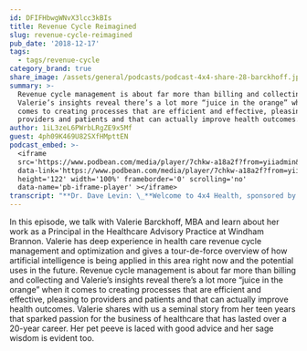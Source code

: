 ```yaml
---
id: DFIFHbwgWNvX3lcc3kBIs
title: Revenue Cycle Reimagined
slug: revenue-cycle-reimagined
pub_date: '2018-12-17'
tags:
  - tags/revenue-cycle
category_brand: true
share_image: /assets/general/podcasts/podcast-4x4-share-28-barckhoff.jpg
summary: >-
  Revenue cycle management is about far more than billing and collecting and
  Valerie’s insights reveal there’s a lot more “juice in the orange” when it
  comes to creating processes that are efficient and effective, pleasing to
  providers and patients and that can actually improve health outcomes.
author: 1iL3zeL6PWrbLRgZE9x5Mf
guest: 4ph09K469U82SXfHMpttEN
podcast_embed: >-
  <iframe
  src='https://www.podbean.com/media/player/7chkw-a18a2f?from=yiiadmin&download=1&version=1'
  data-link='https://www.podbean.com/media/player/7chkw-a18a2f?from=yiiadmin&download=1&version=1'
  height='122' width='100%' frameborder='0' scrolling='no'
  data-name='pb-iframe-player' ></iframe>
transcript: "**Dr. Dave Levin: \_**Welcome to 4x4 Health, sponsored by Sansoro Health. Sansoro Health, integration at the speed of innovation. Check them out at [www.sansorohealth.com](http://www.sansorohealth.com). I’m your host Dr. Dave Levin. Today I’m talking with Valerie Barckhoff. The principle in healthcare consultant practice at Windham Brannon. With more than 20 years of experience in health care revenue cycle and operations consulting, Valerie provides her clients with strategic, regulatory and operational consulting services. Those clients have included Safety Net Hospitals, Multi-hospital health systems, academic medical centers, community hospitals and life sciences companies. Valerie’s expertise is both broad and deep and includes key areas like population health readiness and implementation, financial transformation and regulatory support. Welcome to 4x4 Health Valerie.\n\n**Valerie Barckhoff:** Thank you, I’m glad to be here.\n\n**Dave:** We’re going to get through a series of four questions today and take about four minutes to answer each one. So, if you are ready, let’s get started.\n\n**Valerie:** Sounds good.\n\n**Dave:** So, first of all, tell us about yourself and your organization.\n\n**Valerie:** Sure, I’ll tell you a little bit about Windham Brannon first and then I’ll tell you some more about my background but Windham Brannon is one of the oldest CPA firms in Atlanta. We provide audit tax and advisory services to our clients. We are definitely, heavily concentrated in the Georgia and the Southeast area but our clients go all across the country to New Hampshire, Vermont and all the way over California. So, we are not just isolated here in the Southeast and the healthcare is one of our largest industry statements that we serve. So, we do have a lot of clients. We serve a majority of the health systems and physician groups here in the Atlanta area. A little bit about my background is, I have over 20 years of healthcare experience which is kind of scary to say these days but you know, it is what it is and I’m one of those odd people who knew I wanted to work in the business of healthcare the minute I stepped foot at the University of Kentucky and consider myself blessed that they actually had an Undergraduate program that focused in healthcare administration and I even worked as an emergency room registration clerk, part-time throughout my education there at the University of Kentucky. I have worked in the revenue cycle all over the country. I’ve lived not only in Georgia but I lived in Wisconsin, Pennsylvania and the great state of Hawaii. So, I’ve been able to work with hospitals all over the United states and absolutely loved what I do.\n\n**Dave:** Well, I always questioned the judgement if anyone who made it to Hawaii and came back.\n\n**Valerie:** I know.\n\n**Dave:** Well, we’ll set that aside for now. That’s fascinating, why did you have this passion from an early age, what was it that drew you to this particular calling?\n\n**Valerie:** So, I tell everybody this story and I’ll try to keep it as brief as possible but when I was 16 years old, I got sick really, really fast and I grew up in a very small town in Kentucky. Remember knocking on my parents’ door around 10 p.m. and asking them how sick did I have to be to go to the hospital and they know me as the high pain tolerance stowed child, so they panicked very quickly. My father did what he thought was the right thing to do which was taking me to the nearest hospital but even at 16, I was asking him to drive into Lexington. At the same time that we were going through this, my parents who were public school teachers had just switched at an HMO plan. So, this is 1986, the hospital really didn’t know what to do when I showed up. So, the first thing that happened which I’ve looked. I’m taller was in effect at this time but they kept me in the emergency room and didn’t wanna see me because they didn’t have a doctor that was part of that HMO plan. So, the short story is, I had an appendicitis and it ended up rupturing in the waiting room while I was waiting for a physician to come in from Lexington. His name was Dr. Mooney, he was livid by the time he got there and they rushed me back, performed surgery but the nightmare didn’t stop there because the hospital had never seen an HMO plan, they didn’t know what to do with it, they sent my parents to collections and I just watched my family battle the insurance and collection process and felt very guilty about it but ended up resolving itself but it definitely triggered in me a fascination with the business of healthcare and not wanting other families to have to go through what we went through.\n\n**Dave:** You there’s two things at that story that really jump out at me. The first is this kind of seminal experience that drew you in the healthcare and I meet so many people where that has been at some point something happened. Really in their life or maybe mid-career and they pivot and they come into healthcare because of the experience and then of course the other is particularly in a country like the United States the financial implications of getting sick and it’s so relevant to the debate that we’re having in this country about how we pay for care and I suppose we could devote an entire podcast to that and…, we want several, that’s right and we won’t get political here today but I think your story is, it’s a story that millions of people can probably tell, so good on you. So, it’s a broad area and then clearly as we heard in your intro, you are talented and you’ve done a lot of different sorts of things. What’s the most important or interesting thing that you’re working on these days?\n\n**Valerie:** So, one of the most exciting things that we are working on is the creation of a digital employee at one of our clients. I tell people having been in this industry for 20 years, primarily as a consultant but I did spend a brief period of time where I actually ran the operations for two different health systems in Atlanta but when we look at a problem that a hospital presents with, whether it’s issues with their technology, their cashes is not where it needs to be, you know, and most hospitals operate on very skinny margins. We’re looking traditionally at three things, the people, process and technology and over the 20 years, we’ve seen advancements in technology and it might be better but it wasn’t dramatically different. So, about a year ago I was introduced to Digitize AI that I know you talked to Justin before and we started looking at those processes that are in the revenue cycle that are very predictable and very repeatable and we decided that we could apply artificial intelligence and robotic process automation to the business processes within the revenue cycle and this to me is that fourth lever that I can now pull for a client to actually help them and improve their effectiveness and their efficiencies related to revenue cycle processes and the majority of what happens in a revenue cycle when it comes to the billing and the follow up and even the pre-certification processes are very manual and are very predictable and repeatable. So, we are live with the digital employee in a pilot phase. It’s working exceptionally well. We’ve been able to take between 30% and 50% of the workload off of the staff and the goal is that we’ll be able to kind of upscale the staff to handle that more value-added work and take some of this more mundane work off of their plates. So, it’s exciting from that standpoint but it’s also exciting that this is one piece of technology that cannot only improve the effectiveness and the efficiencies which results in improvement in revenue but it can also reduce the cost of doing business too if we’re able to use machine learning to do that kind of work. So, I’m really excited about it. I tell people I’m kind of geeky excited over the possibilities and I’m excited to see how this plays out in terms of ROI and what does this mean of redesigning processes and can we truly have a better patient experience because we’re doing our jobs better the way we’re supposed to be doing them.\n\n**Dave:** It is an exciting time. I’m geeky about this like you are and it feels to me like we’re at the beginning of the beginning.\n\n**Valerie:** Right.\n\n**Dave:** Potential for these things. I love problems like this or rather I love solutions like this for at least two reasons. One is, I think it’s a great window into how all of these things connect and the clinical care, the processes behind that, the operations and administration that are required in order to make it possible to do those things and then as you refer to it, I call it the iron triangle people process and technology that you almost always have to address, all three of those but the other thing that I love about solutions like this is, they really hit on all aspects of the Triple Aim. As you’ve alluded to, we’re automating a process that’s largely manual. That’s a win for the people involved. It should be a lower cost, it should be more efficient. As you pointed out, it should be pleasing both to patients and staff. As a former Clinician I would add, I think it improves care as well. My experience has been almost anything that reduces cycle times on healthcare improves clinical outcomes and just as I specifically discussed this, this notion of the patient that’s waiting for a treatment or to get a test so they can find the answer to what’s going on, that has real implications.\n\n**Valerie:** It does and the administrative hopes that the payers put on the providers is definitely in my opinion sometimes intended to draw us out to help let us drop the ball. So, we talk about leveling the playing field with the payers and being able to be more effective and more efficient and one of the reasons we wanted to go with this digital employee pilot was we were having, at my client we were having significant issues with being able to just get the amount of work we had everyday and then patients would arrive and we wouldn’t have the pre-certain number. We would potentially have to delay care or we deliver the care in the hospital and physicians aren’t gonna get paid for it because we didn’t jumped through that administrative hoop. So, the main driver was to not delay care because of an administrative procedure anymore. So, that to me is gonna be the ultimate win is that we may still decide for physician convenience or patient convenience that the care needs to be delayed but we don’t want it to be because we administratively drop the ball. So, the really is the main driver. The net revenue, the cost efficiencies, that’s all gonna be just added value at the end of the day.\n\n**Dave:** Yeah. Well, I don’t think there’s anything to apologize for there. I agree with the nuns, if there’s no margin, there’s no mission.\n\n**Valerie:** Exactly.\n\n**Dave:** And, healthcare in this country is a bad value, we pay way too much for what we get. So, I’m all in favour of addressing all of those sorts of things. Where put on your visionary hat and where do you see this going if you look out several years, we see what AI and robotics are doing to upend and transform other industries. Go out on a limb a little bit and tell us what you think has come in the next couple of years beyond this?\n\n**Valerie:** I mean honestly, I see it continuing to grow. I think you’re gonna have a lot more players in other market. You’re gonna have people who enter the market, who may or may not be truly AI companies, they might be rebranding themselves. So, there’s that risk of make sure you’re partnering with the right vendor who truly is in that space and is truly machine learning and data scientist type organization but I truly believe having done this my whole career, the revenue cycle could be 60% to 70% run through artificial intelligence and that we could really have an impact on our effectiveness and our efficiency. So, I truly see a transformation and then I see it moving into other areas. You know, I was talking to some clients about the credentialing process that is very difficult to get through and could we use artificial intelligence for credentialing. So, there’s a lot things, even reporting. I see we have a lot of data now in healthcare but we haven’t translated that into useful information yet. We’re still learning how to do that and we have armies of very young smart talented MBAs doing that, could we use AI to help jumpstart that and not wait one week or two weeks to get that data synthesized, forced and pushed back out. So, I see that once we prove that AI works and it’s reliable that you’re gonna see this rapid advancement throughout this business processes in this healthcare sector.\n\n**Dave:** Okay, and I love that optimistic picture of your painting but I also know you’re an experienced, seasoned veteran here. So, what’s keeping you awake at night about this, what are you worried about or what concerns you have right now about…?\n\n**Valerie:** My biggest concern, well my biggest concern right now with what we’re doing because we’re interfacing with the payers is the payers trying to trip us up. Seems like anytime we try to find a way to become more effective and more efficient, they’re gonna find a way to trip us up. AI is gonna be a little bit more difficult to do but my concern is what is the payers’ response going to be when they realize that we have now leveled the playing field. They’re going to make their chess move with us and so trying to predict what that chess move is so that we can be ready for it is something that none of us really know what they’re going to do because it’s new for all of us. So, I think that keeps me awake at night and then the ability to take these entry-level staff and upskill them. I think we have a responsibility to the staff have been long-term employee’s people. The revenue cycle have been there 10-15-20 years. The organization will need to invest in training and tools for them, so that they can grow as we become more effective and more efficient. So, I don’t wanna see these people displaced. I actually want to see them advance in their careers as well and more hospitals aren’t prepared to address that and so that concerns me is that we’re gonna learn and rather than let go these lower waged employees and hire clinical staff to replace them, fewer of them, what can we do to make sure that these staff are being able to grow and learn and advance their careers as well. I’m very loyal to my people. So, I wanna make sure that we take care of them in this process as well.\n\n**Dave:** Well, I got to respond to both of those. So, could not agree more with you about the people part of this and for my listeners who are smugly thinking that they are high level knowledge workers and they are shielded from this, no you’re not and I would argue that this is a conversation as a society. We need to be having much more broadly because AI and the robots are coming and it’s gonna displace many of us and we need to think about what that means as human beings and for the kind of culture we want to have as well as the economics. So, forgive me for getting on the soapbox there but…\n\n**Valerie:** No, I agree.\n\n**Dave:** I think your point is well-taken. I just think it’s much broader than people might realize right now.\n\n**Valerie:** Exactly.\n\n**Dave:** The other sort of the geopolitics of payers and providers and the rest and I definitely understand what you’re saying about the sort of technological warfare might be one way this plays out. Okay, so this is the part where I confess at one point, I was a health plan medical director. So, I have been both on the giving and the receiving end of no in my career. I hold out the hope of there may be a third way where through the use of AI we can really begin to get a better handle on who the outliners really are and focus on them and managing the outliners and everybody else has a gold card and they can just go about their business and I think there’s at least a possible scenario there, that’s a win for everyone. My own experience was that you are correct, there are times when payers will put these hurdles in place for less than admirable reasons but it’s also true that there are people that abuse the system and…\n\n**Valerie:** Absolutely.\n\n**Dave:** And, there is waste, fraud and abuse and all the rest of it. So, maybe there is a solution in there. Okay, so I want to remind you that this is a family show. So, please keep this PG-13 but what’s your pet peeve or favorite ramp these days?\n\n**Valerie:** Well, my pet peeve, it seems to get with my industry and what I do for a living. So, a lot of people trivialize revenue cycle. They think we’re a diamond dozen, they think that anybody can do this work. What I can tell you is when I got first into this as a career, left being a registrar which is very complicated and of itself. I mean, those people have a very difficult jobs in terms of taking care of the patient, checking them in, making sure they’re doing everything right but then when I first got into this as a business career, you know, I sat in the room and I read the federal register and I really understood the rules and the regulations that surround the business of healthcare. It is not an easy thing to do. So, making sure that you’re hiring the right people, there are a lot of people who will say they know revenue cycle when they truly don’t and that’s when organizations get themselves into trouble. The thing I love about revenue cycle is I tell everybody, it’s the puzzle you’ll never solve because the situation is always changing, because the rules are gonna change, the payer rules, the regulatory environment that we live in, just the evolution of healthcare. So, it’s fun from that standpoint but I really don’t like it when people say, well, is it revenue cycle and commodity service? It’s not, it’s very difficult and understanding how those processes work with the technology is definitely something that I’m passionate about and I get a little sensitive when people call it a commodity.\n\n**Valerie:** Yeah, you know, I couldn’t agree with you more and I gotta be careful because it’s clear which of the two of us is the expert on this discussion but as I’ve looked at revenue cycle, what I see is depending on how you define the scope, it can be very broad. I mean, and it can encompass again, here’s the amateur view but it’s everything from how you design and optimize your schedule to how the documentation is generated to reflect the actual service and there’s all kinds of efficiencies and opportunities there and then the sort of post-processing and all the way down to getting paid and going off to collections and whatever else you need to do and so, I’m with you. I think that, I suppose there’s a commodity service out there. You’re probably going to get a pretty basic and not a particularly thoughtful approach. There’s a lot of juice in that orange and many different ways I think to go after it. I wouldn’t try to do that myself. I’d go and find an expert like you but I’ve seen enough to know, hey, there’s a, for any given organization, there may be many points where the process can be improved. Does that make sense?\n\n**Valerie:** Absolutely, yeah, absolutely.\n\n**Dave:** I always tell my guests, please call BS on me…\n\n**Valerie:** No, you’re spot on and the other thing, again I’ve done this long enough. Every organization is probably leaving a significant amount of money on the table. I mean it’s that complicated and that’s why I get excited about what I do because it is bringing more money into the health system, it’s not reducing expenses. So that, it’s the fun part of my job but every organization, I don’t care how great you are, there’s opportunity to get more.\n\n**Dave:** Well, I think that’s right and as hard as people work in healthcare, it’s a shame to have money on the table.\n\n**Valerie:** It is.\n\n**Dave:** The eye-opener for me was, and again this is like totally novice stuff but the recognition that people were not just over coding, people under coding. Thinking that’s a defensive strategy when it’s not and not being recognized and rewarded for their work and then as a clinician, my last point would be very often, this translates into the coding of the severity of the illness and the adjustments that go into figuring out was this quality care or not. So, it goes way beyond the simple finances as important as…\n\n**Valerie:** It does.\n\n**Dave:** Great! Well, let’s wrap things up now and what I would ask you to do now is share with us your most sage advice.\n\n**Valerie:** Okay. I’m happy to do that. So, I often tell people about an article that I read years ago, that I wish I would have kept. It was a study by Harvard and they had asked executives at a certain point in time how confident they were in the decisions they were making and the executives were 90% or better than this is the right decision. Years later they came back and they asked those same executives, okay, now what do you think about that decision you made and about 50% of them said, no, it wasn’t the right decision. So, don’t get too merit to a decision be looking to look at it objectively and tweak it along the way because retrospectively we’re gonna say only half the time did we really know we had the best of intensions when we made that decision, we were 90% confident but you know what, only half the time we were right. So, always be willing to go back and just scrutinize the decision. Just don’t get too merit to that decision.\n\n**Dave:** Yes, so this is truly sage advice. Feels like it’s one of those things as executives and leaders. You can always work on improving decision making. Are there some specific tips or tricks or practices that you use? Can you help me with this?\n\n**Valerie:** So, I think I was very lucky. I spent eight years working in the big four, primarily for Deloitte and I tell everybody, one of the things we were taught early on in our career was that our job was to blow holes in an idea before our client would. We didn’t want to go and look be embarrassed. So, don’t ever get defensive when somebody asks you a question or challenges you on an idea. So, I’ve always worked with my team is like, you’re not doing me any favors if you let me move forward with something and you’re not sharing complete knowledge. So, I really make sure my team knows that it’s a safe environment to present facts, to have a different opinion and to challenge each other. I don’t care if it is your boss, your peer, you co-worker, you have an obligation to challenge them and share information that you have. They may still choose to go ahead with that decision, they may alter it but making sure that you have a safe environment will people feel comfortable sharing is the most important thing that I do with my team.\n\n**Dave:** And, that makes perfect sense to me. I’m a big believer in debate and that out of diversity and debate comes the best solution for that moment. None of us has a Zen lock on truth. The other thing that I find fascinating and I think this is Jeff Bezos who has talked about the idea of reversible and irreversible decisions and I think as much as possible where we can organize our work into a series of reversible decisions, it sets us up for that fail-fast cycle. So, get-in, fail, learn from that but you’re not locked in, you have a way to adjust them.\n\n**Valerie:** Absolutely.\n\n**Dave:** It’s having a healthy respect for the fact that most of the time we don’t know what we are doing and we don’t know what’s going on. So, we just got to go try it and figure out and see.\n\n**Valerie:** Yeah. One of my favorite stories and it was while I was at Deloitte. I was a manager and it was another manager and we were definitely in disagreement on the next steps for our client and he had played college football. So, he was a big guy. He was getting pretty heated and we were getting back and forth debating and he paused, he goes, I just wanna make sure we’re okay. I said, oh yeah, we’re cool. I said, this is like a pick-up basketball game. We were just trying to get to the end result here and then he said, okay, I just wanna make sure we’re not getting mad at each other and we went back to a debate and at the end of the day I do think we put together a better recommendation for our client because we were both willing to challenge each other in our thinking, so…\n\n**Dave:** Yeah, I’ve always said the secret there is to be hard on the problem and soft on the people.\n\n**Valerie:** Exactly.\n\n**Dave:** And so, I can poop all over your ideas, that’s fine but I shouldn’t attack you.\n\n**Valerie:** Exactly, never make it personal.\n\n**Dave:** Yeah, you know, it’s interesting that we at Sansoro Health, most of our staff is based in our Minneapolis office and there’s a thing called Minnesota Nice, maybe you’ve heard of that before and it’s interesting because we’ve had to rather directly address this at times as a group and say, it’s fine to be Minnesota Nice but you need to speak up when you disagree.\n\n**Valerie:** Yeah, politically.\n\n**Dave:** I think you’re more of a Southerner like I am. So, it’s sort of the equivalent when they say, well, just bless her heart and we all know, we know what they meant \\[Laugh\\]. Valerie, this has been terrific, thank you so much for your time today and for your sage advice. I’d like to give you the last word here.\n\n**Valerie:** Okay well, I mean, thank you for having me. I really think if your listeners are out there, go back to your organization’s challenge and on what they are doing, push them to be thinking on the bleeding edge, the technology is getting ready to change fast and furious and you do not want to be left behind. So, like I tell everybody, just think critically about what you are doing and challenge your executives to push the revenue cycle and business processes forward, it will help everybody at the end of the day.\n\n**Dave:** Valerie says get off the sideline and get in the game or you’re gonna be left behind, fantastic. We’ve been taking with Valerie Barckhoff, a principal in the Healthcare Consulting practice at Windham Brannon. Valerie, thanks so much for joining us today.\n\n**Valerie:** Thank you, I appreciate it.\n\n**Dave:** You’ve been listening to 4x4 Health, sponsored by Sansoro Health. Sansoro Health, integration at the speed of innovation. Check them out at [www.sansorohealth.com](http://www.sansorohealth.com). I hope you enjoy us next time for another 4x4 discussion with healthcare innovators. Until then, I’m your host Dr. Dave Levin, thanks for listening."
---
```

In this episode, we talk with Valerie Barckhoff, MBA and learn about her work as a Principal in the Healthcare Advisory Practice at Windham Brannon. Valerie has deep experience in health care revenue cycle management and optimization and gives a tour-de-force overview of how artificial intelligence is being applied in this area right now and the potential uses in the future. Revenue cycle management is about far more than billing and collecting and Valerie’s insights reveal there’s a lot more “juice in the orange” when it comes to creating processes that are efficient and effective, pleasing to providers and patients and that can actually improve health outcomes. Valerie shares with us a seminal story from her teen years that sparked passion for the business of healthcare that has lasted over a 20-year career. Her pet peeve is laced with good advice and her sage wisdom is evident too.
  